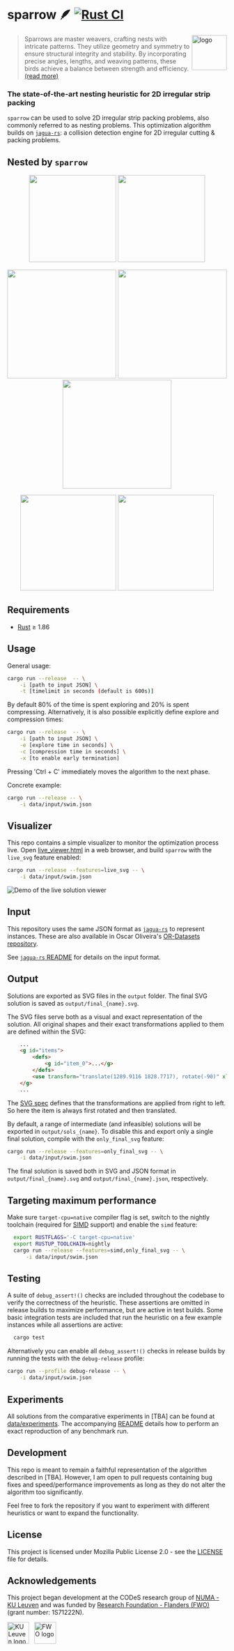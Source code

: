 # sparrow 🪶 [![Rust CI](https://github.com/JeroenGar/sparrow/actions/workflows/rust_ci.yml/badge.svg?branch=main)](https://github.com/JeroenGar/sparrow/actions/workflows/rust_ci.yml) 



<p>
    <img src="data/sparrow_logo.png" align="right" alt="logo" height=80>

> Sparrows are master weavers, crafting nests with intricate patterns. They utilize geometry and symmetry to ensure structural integrity and stability. By incorporating precise angles,  lengths, and weaving patterns, these birds achieve a balance between strength and efficiency.
[(read more)](https://www.mathnasium.com/math-centers/happyvalley/news/mathematical-marvels-bird-nest-construction-hv#)

</p>

### The state-of-the-art nesting heuristic for 2D irregular strip packing
`sparrow` can be used to solve 2D irregular strip packing problems, also commonly referred to as nesting problems.
This optimization algorithm builds on [`jagua-rs`](https://github.com/JeroenGar/jagua-rs): a collision detection engine for 2D irregular cutting & packing problems.

## Nested by `sparrow`
<p align="center">
    <img src="data/records/final_best_trousers.svg" height=200/>
    <img src="data/records/final_best_mao.svg" height=200/>
</p>
<p align="center">
    <img src="data/records/final_best_swim.svg" height=250/>
    <img src="data/records/final_best_marques.svg" height=250/>
    <img src="data/records/final_best_dagli.svg" height=250/>
</p>
<p align="center">
    <img src="data/records/final_best_albano.svg" height=220/>
    <img src="data/records/final_best_shirts.svg" height=220/>
</p>

## Requirements
- [Rust](https://www.rust-lang.org/tools/install) ≥ 1.86

## Usage

General usage:
```bash
cargo run --release  -- \
    -i [path to input JSON] \
    -t [timelimit in seconds (default is 600s)]
```
By default 80% of the time is spent exploring and 20% is spent compressing.
Alternatively, it is also possible explicitly define explore and compression times:
```bash
cargo run --release  -- \
    -i [path to input JSON] \
    -e [explore time in seconds] \
    -c [compression time in seconds] \
    -x [to enable early termination]
```
Pressing 'Ctrl + C' immediately moves the algorithm to the next phase.

Concrete example:
```bash
cargo run --release -- \
    -i data/input/swim.json
```

## Visualizer

This repo contains a simple visualizer to monitor the optimization process live.
Open [live_viewer.html](data/live/live_viewer.html) in a web browser,
and build `sparrow` with the `live_svg` feature enabled:

```bash
cargo run --release --features=live_svg -- \
    -i data/input/swim.json
```
![Demo of the live solution viewer](data/demo.gif)

## Input

This repository uses the same JSON format as [`jagua-rs`](https://github.com/JeroenGar/jagua-rs) to represent instances.
These are also available in Oscar Oliveira's [OR-Datasets repository](https://github.com/Oscar-Oliveira/OR-Datasets/tree/master/Cutting-and-Packing/2D-Irregular).

See [`jagua-rs` README](https://github.com/JeroenGar/jagua-rs?tab=readme-ov-file#input) for details on the input format.

## Output

Solutions are exported as SVG files in the `output` folder. 
The final SVG solution is saved as `output/final_{name}.svg`.

The SVG files serve both as a visual and exact representation of the solution.
All original shapes and their exact transformations applied to them are defined within the SVG:
```html
    ...
    <g id="items">
        <defs>
            <g id="item_0">...</g>
        </defs>
        <use transform="translate(1289.9116 1828.7717), rotate(-90)" xlink:href="#item_0">...</use>
    </g>
    ...
```
The [SVG spec](https://stackoverflow.com/questions/18582935/the-applying-order-of-svg-transforms) defines that the transformations are applied from right to left.
So here the item is always first rotated and then translated.

By default, a range of intermediate (and infeasible) solutions will be exported in `output/sols_{name}`.
To disable this and export only a single final solution, compile with the `only_final_svg` feature:
```bash
cargo run --release --features=only_final_svg -- \
    -i data/input/swim.json
```
The final solution is saved both in SVG and JSON format in `output/final_{name}.svg` and `output/final_{name}.json`, respectively.

## Targeting maximum performance

Make sure `target-cpu=native` compiler flag is set, 
switch to the nightly toolchain (required for [SIMD](https://doc.rust-lang.org/std/simd/index.html) support) 
and enable the `simd` feature:

```bash
  export RUSTFLAGS='-C target-cpu=native'
  export RUSTUP_TOOLCHAIN=nightly
  cargo run --release --features=simd,only_final_svg -- \
      -i data/input/swim.json
```

## Testing
A suite of `debug_assert!()` checks are included throughout the codebase to verify the correctness of the heuristic.
These assertions are omitted in release builds to maximize performance, but are active in test builds.
Some basic integration tests are included that run the heuristic on a few example instances while all assertions are active:
```bash
  cargo test
```

Alternatively you can enable all `debug_assert!()` checks in release builds by running the tests with the `debug-release` profile:
```bash
cargo run --profile debug-release -- \
    -i data/input/swim.json
```

## Experiments
All solutions from the comparative experiments in [TBA] can be found at
[data/experiments](data/experiments).
The accompanying [README](data/experiments/README.md) details how to perform an exact reproduction of any benchmark run.

## Development

This repo is meant to remain a faithful representation of the algorithm described in [TBA].
However, I am open to pull requests containing bug fixes and speed/performance improvements as long as they do not alter the algorithm too significantly.

Feel free to fork the repository if you want to experiment with different heuristics or want to expand the functionality.

## License

This project is licensed under Mozilla Public License 2.0 - see the [LICENSE](LICENSE) file for details.

## Acknowledgements

This project began development at the CODeS research group of [NUMA - KU Leuven](https://numa.cs.kuleuven.be/) and was funded by [Research Foundation - Flanders (FWO)](https://www.fwo.be/en/) (grant number: 1S71222N).
<p>
<img src="https://upload.wikimedia.org/wikipedia/commons/4/49/KU_Leuven_logo.svg" height="50px" alt="KU Leuven logo">
&nbsp;
<img src="https://upload.wikimedia.org/wikipedia/commons/9/97/Fonds_Wetenschappelijk_Onderzoek_logo_2024.svg" height="50px" alt="FWO logo">
</p>
